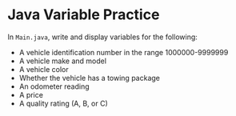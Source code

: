 # Java Variable Practice

In `Main.java`, write and display variables for the following:

* A vehicle identification number in the range 1000000-9999999
* A vehicle make and model
* A vehicle color
* Whether the vehicle has a towing package
* An odometer reading
* A price
* A quality rating (A, B, or C)
